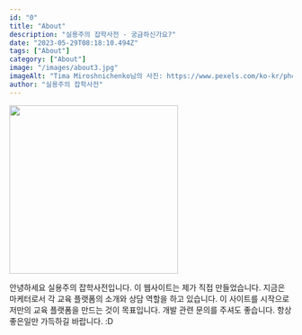 ```yaml
---
id: "0"
title: "About"
description: "실용주의 잡학사전 - 궁금하신가요?"
date: "2023-05-29T08:18:10.494Z"
tags: ["About"]
category: ["About"]
image: "/images/about3.jpg"
imageAlt: "Tima Miroshnichenko님의 사진: https://www.pexels.com/ko-kr/photo/6550124/"
author: "실용주의 잡학사전"
---
```



<p className="mb-3 font-light text-gray-800 dark:text-gray-800 first-line:uppercase first-line:tracking-widest first-letter:text-7xl first-letter:font-bold first-letter:text-gray-900 dark:first-letter:text-gray-100 first-letter:mr-3 first-letter:float-left">
</p>
<!-- <div className="py-3.5 text-left font-normal rounded-bl-[10px] rounded-br-[10px] bg-[rgba(235,242,254,1)] text-[rgba(35,46,82,1)]"> -->
<div className="py-3.5 text-left font-normal rounded-bl-[10px] rounded-br-[10px] bg-transparent text-[rgba(35,46,82,1)] flex justify-center">
  <img height="300px" width="300px" className="cover" alt="" src="/images/avatar.png"/>
  <p className="text-xs leading-normal text-center uppercase">
  </p>
</div>
<p className="mb-3 font-light first-line:uppercase first-line:tracking-widest first-letter:text-7xl first-letter:font-bold first-letter:text-gray-900 dark:first-letter:text-gray-100 first-letter:mr-3 first-letter:float-left">
안녕하세요 실용주의 잡학사전입니다. 이 웹사이트는 제가 직접 만들었습니다. 지금은 마케터로서 각 교육 플랫폼의 소개와 상담 역할을 하고 있습니다.
이 사이트를 시작으로 저만의 교육 플랫폼을 만드는 것이 목표입니다. 개발 관련 문의를 주셔도 좋습니다. 항상 좋은일만 가득하길 바랍니다. :D 
</p>
<p className="mb-3 font-light text-gray-500 dark:text-gray-400">
</p>
<p className="mb-3 font-light text-gray-500 dark:text-gray-400">
</p>
<!-- <div className="gap-2.5 p-4 border-t-4 border-blue-500  rounded-lg text-left font-medium drop-shadow-lg bg-[rgba(235,242,254,1)] text-[rgba(35,46,82,1)]">
  <p className="p-2 text-[22px]">
    Design comps, layouts, wireframes will your clients accept that you go about things the facile way? Authorities in our business will tell in no uncertain terms that Lorem Ipsum is that huge, huge no no to forswear forever.
  </p>
</div> -->
<p className="mb-3 font-light text-gray-500 dark:text-gray-400">
</p>
<p className="mb-3 font-light text-gray-500 dark:text-gray-400">
</p>
<p className="mb-3 font-light text-gray-500 dark:text-gray-400">
</p>
<p className="mb-3 font-light text-gray-500 dark:text-gray-400">​
​</p>
<p className="mb-3 font-light text-gray-500 dark:text-gray-400">
</p>
